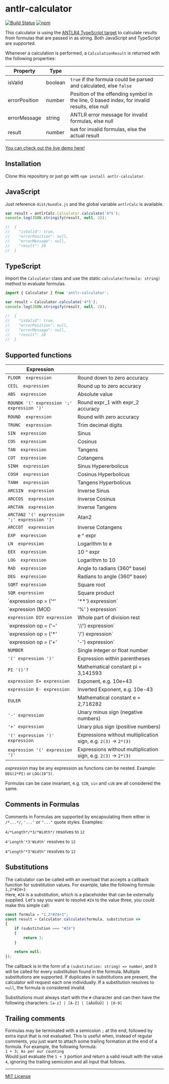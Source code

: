 ﻿# antlr-calculator

[![Build Status](https://jenkins.dangl.me/buildStatus/icon?job=antlr-calculator)](https://jenkins.dangl.me/buildStatus/icon?job=antlr-calculator)
[![npm](https://img.shields.io/npm/v/antlr-calculator.svg)](https://www.npmjs.com/package/antlr-calculator)

This calculator is using the [ANTLR4 TypeScript target](https://github.com/tunnelvisionlabs/antlr4ts)
to calculate results from formulas that are passed in as string. Both JavaScript and TypeScript are supported.

Whenever a calculation is performed, a `CalculationResult` is returned with the following properties:

| Property      | Type    |                                                                                             |
|---------------|---------|---------------------------------------------------------------------------------------------|
| isValid       | boolean | `true` if the formula could be parsed and calculated, else `false`                          |
| errorPosition | number  | Position of the offending symbol in the line, 0 based index, for invalid results, else null |
| errorMessage  | string  | ANTLR error message for invalid formulas, else null                                         |
| result        | number  | `NaN` for invalid formulas, else the actual result                                          |

[You can check out the live demo here!](https://antlr-calculator.dangl.me)

## Installation

Clone this repository or just go with `npm install antlr-calculator`.

## JavaScript

Just reference `dist/bundle.js` and the global variable `antlrCalc` is available.
 

``` javascript
var result = antlrCalc.Calculator.calculate('4*5');
console.log(JSON.stringify(result, null, 2));

//  {
//    "isValid": true,
//    "errorPosition": null,
//    "errorMessage": null,
//    "result": 20
//  }

```

## TypeScript

Import the `Calculator` class and use the static `calculate(formula: string)` method to evaluate formulas.

``` typescript
import { Calculator } from 'antlr-calculator';

var result = Calculator.calculate('4*5');
console.log(JSON.stringify(result, null, 2));

//  {
//    "isValid": true,
//    "errorPosition": null,
//    "errorMessage": null,
//    "result": 20
//  }
```

## Supported functions

| Expression                               |                                       |
|------------------------------------------|---------------------------------------|
`FLOOR  expression`                        | Round down to zero accuracy           |
`CEIL  expression`                         | Round up to zero accuracy             |
`ABS  expression`                          | Absolute value                        |
`ROUNDK '(' expression ';' expression ')'` | Round expr_1 with expr_2 accuracy     |
`ROUND  expression`                        | Round with zero accuracy              |
`TRUNC  expression`                        | Trim decimal digits                   |
`SIN  expression`                          | Sinus                                 |
`COS  expression`                          | Cosinus                               |
`TAN  expression`                          | Tangens                               |
`COT  expression`                          | Cotangens                             |
`SINH  expression`                         | Sinus Hypererbolicus                  |
`COSH  expression`                         | Cosinus Hyperbolicus                  |
`TANH  expression`                         | Tangens Hyperbolicus                  |
`ARCSIN  expression`                       | Inverse Sinus                         |
`ARCCOS  expression`                       | Inverse Cosinus                       |
`ARCTAN  expression`                       | Inverse Tangens                       |
`ARCTAN2 '(' expression ';' expression ')'`| Atan2                                 |
`ARCCOT  expression`                       | Inverse Cotangens                     |
`EXP  expression`                          | e ^ expr                              |
`LN  expression`                           | Logarithm to e                        |
`EEX  expression`                          | 10 ^ expr                             |
`LOG  expression`                          | Logarithm to 10                       |
`RAD  expression`                          | Angle to radians (360° base)          |
`DEG  expression`                          | Radians to angle (360° base)          |
`SQRT expression`                          | Square root                           |
`SQR expression`                           | Square product                        |
`expression op = ('^'|'**') expression`    | expr_1 to the expr_2 th power         |
`expression (MOD | '%' ) expression`       | Modulo                                |
`expression DIV expression`                | Whole part of division rest           |
`expression op = ('~'|'//') expression`    | expr_1 nth root of expr_2             |
`expression op = ('*'|'/') expression`     | Multiplication or division            |
`expression op = ('+'|'-') expression`     | Addition or subtraction               |
`NUMBER	`                                  | Single integer or float number        |
`'(' expression ')'`                       | Expression within parentheses         |
`PI '()'?`                                 | Mathematical constant pi = 3,141593   |
`expression E+ expression`                 | Exponent, e.g. 10e+43                 |
`expression E- expression`                 | Inverted Exponent, e.g. 10e-43        |
`EULER`                                    | Mathematical constant e = 2,718282    |
`'-' expression`                           | Unary minus sign (negative numbers)   |
`'+' expression`                           | Unary plus sign (positive numbers)    |
`'(' expression ')' expression`            | Expressions without multiplication sign, e.g. `2(3)` -> `2*(3)` |
`expression '(' expression ')'`            | Expressions without multiplication sign, e.g. `2(3)` -> `2*(3)` |

_expression_ may be any expression as functions can be nested. Example: `DEG(2*PI)` or `LOG(10^3)`.

Formulas can be case invariant, e.g. `SIN`, `sin` and `siN` are all considered the same.

## Comments in Formulas

Comments in Formulas are supported by encapsulating them either in `/*...*/`, `'...'` or `"..."` quote styles. Examples:

`4/*Length*/*3/*Width*/` resolves to `12`

`4'Length'*3'Width'` resolves to `12`

`4"Length"*3"Width"` resolves to `12`

## Substitutions

The calculator can be called with an overload that accepts a callback function for substitution values. For example, take the following formula:  
`1,2*#Z4+3`  
Here, `#Z4` is a _substitution_, which is a placeholder that can be externally supplied. Let's say you want to resolve `#Z4` to the value three, you could make this simple call:

```typescript
const formula = "1,2*#Z4+3";
const result = Calculator.calculate(formula, substitution =>
{
    if (substitution === "#Z4")
    {
        return 3;
    }

    return null;
});
```

The callback is in the form of a `(substitution: string) => number`, and it will be called for every substitution found in the formula. Multiple substitutions are supported. If duplicates in substitutions are present, the calculator will request each one individually. If a substitution resolves to `null`, the formula is considered invalid.

Substitutions must always start with the `#` character and can then have the following characters: `[a-z] | [A-Z] | [äÄöÖüÜ] | [0-9]`

## Trailing comments

Formulas may be terminated with a semicolon `;` at the end, followed by extra input that is not evaluated. This is useful when, instead of regular comments, you
just want to attach some trailing formation at the end of a formula. For example, the following formula:  
`1 + 3; As per our counting`  
Would just evaluate the `1 + 3` portion and return a valid result with the value `4`, ignoring the trailing semicolon and all input that follows.

---

[MIT License](License.md)
